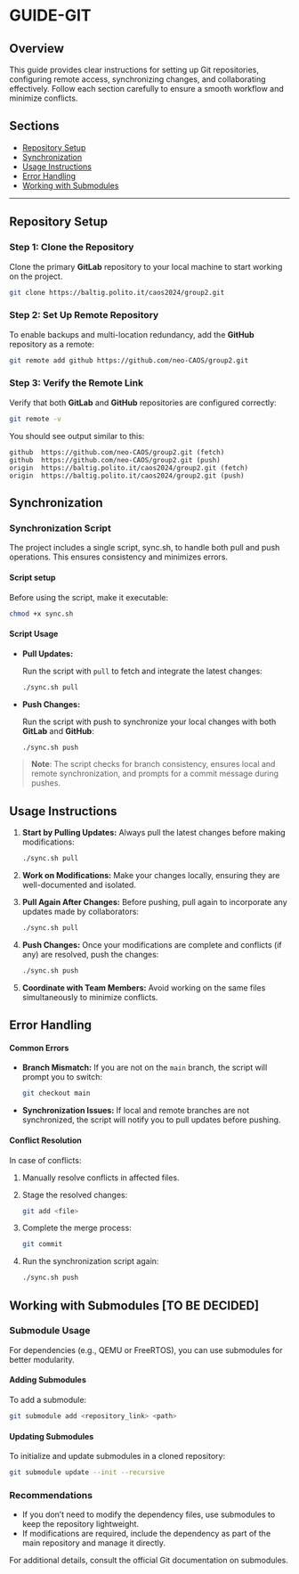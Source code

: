 
# GUIDE-GIT

## Overview

This guide provides clear instructions for setting up Git repositories, configuring remote access, synchronizing changes, and collaborating effectively. Follow each section carefully to ensure a smooth workflow and minimize conflicts.

## Sections
- [Repository Setup](#repository-setup)
- [Synchronization](#synchronization)
- [Usage Instructions](#usage-instructions)
- [Error Handling](#error-handling)
- [Working with Submodules](#working-with-submodules)

---

## Repository Setup

### Step 1: Clone the Repository

Clone the primary **GitLab** repository to your local machine to start working on the project.

```bash
git clone https://baltig.polito.it/caos2024/group2.git
```

### Step 2: Set Up Remote Repository

To enable backups and multi-location redundancy, add the **GitHub** repository as a remote:

```bash
git remote add github https://github.com/neo-CAOS/group2.git
```

### Step 3: Verify the Remote Link

Verify that both **GitLab** and **GitHub** repositories are configured correctly:

```bash
git remote -v
```

You should see output similar to this:

```
github	https://github.com/neo-CAOS/group2.git (fetch)
github	https://github.com/neo-CAOS/group2.git (push)
origin	https://baltig.polito.it/caos2024/group2.git (fetch)
origin	https://baltig.polito.it/caos2024/group2.git (push)
```

## Synchronization

### Synchronization Script

The project includes a single script, sync.sh, to handle both pull and push operations. This ensures consistency and minimizes errors.

#### Script setup

Before using the script, make it executable:

```bash
chmod +x sync.sh
```

#### Script Usage

- **Pull Updates:**

  Run the script with `pull` to fetch and integrate the latest changes:
  
  ```bash
  ./sync.sh pull
  ```

- **Push Changes:**

  Run the script with push to synchronize your local changes with both **GitLab** and **GitHub**:

  ```bash
  ./sync.sh push
  ```

> **Note**: The script checks for branch consistency, ensures local and remote synchronization, and prompts for a commit message during pushes.

## Usage Instructions

1. **Start by Pulling Updates:** Always pull the latest changes before making modifications:

   ```bash
   ./sync.sh pull
   ```

2. **Work on Modifications:** Make your changes locally, ensuring they are well-documented and isolated.

3. **Pull Again After Changes:** Before pushing, pull again to incorporate any updates made by collaborators:

   ```bash
   ./sync.sh pull
   ```

4. **Push Changes:** Once your modifications are complete and conflicts (if any) are resolved, push the changes:

   ```bash
   ./sync.sh push
   ```

5. **Coordinate with Team Members:** Avoid working on the same files simultaneously to minimize conflicts.

## Error Handling

#### Common Errors

<!-- TODO: REVIEW -->

- **Branch Mismatch:** If you are not on the `main` branch, the script will prompt you to switch:

  ```bash
  git checkout main
  ```

- **Synchronization Issues:** If local and remote branches are not synchronized, the script will notify you to pull updates before pushing.

#### Conflict Resolution

<!-- TODO: REVIEW -->

In case of conflicts:

1. Manually resolve conflicts in affected files.

2. Stage the resolved changes:
   
   ```bash
   git add <file>
   ```

3. Complete the merge process:

   ```bash
   git commit
   ```

4. Run the synchronization script again:

   ```bash
   ./sync.sh push
   ```

## Working with Submodules [TO BE DECIDED]

### Submodule Usage

For dependencies (e.g., QEMU or FreeRTOS), you can use submodules for better modularity.

#### Adding Submodules

To add a submodule:

```bash
git submodule add <repository_link> <path>
```

#### Updating Submodules

To initialize and update submodules in a cloned repository:

```bash
git submodule update --init --recursive
```

### Recommendations

- If you don’t need to modify the dependency files, use submodules to keep the repository lightweight.
- If modifications are required, include the dependency as part of the main repository and manage it directly.

For additional details, consult the official Git documentation on submodules.
